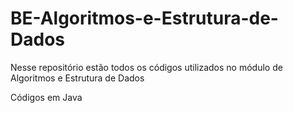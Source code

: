 # BE-Algoritmos-e-Estrutura-de-Dados
Nesse repositório estão todos os códigos utilizados no módulo de Algoritmos e Estrutura de Dados

Códigos em Java